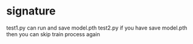 # signature

test1.py can run and save model.pth 
test2.py if you have save model.pth then you can skip train process again 
